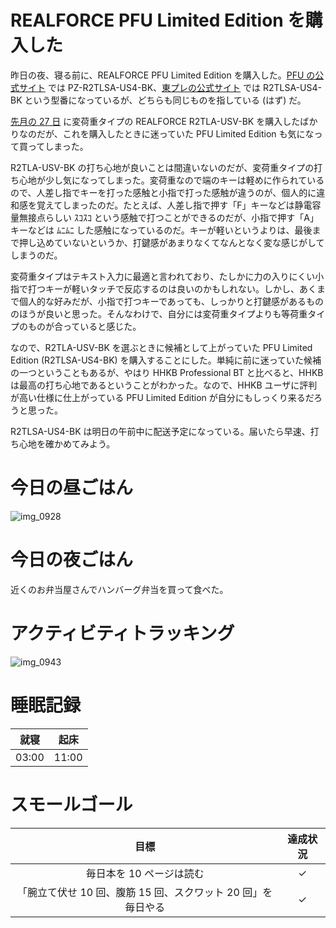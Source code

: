 # REALFORCE PFU Limited Edition を購入した
昨日の夜、寝る前に、REALFORCE PFU Limited Edition を購入した。[PFU の公式サイト](https://www.pfu.fujitsu.com/direct/realforce/detail_pz-r2tlsa-us4-bk.html) では PZ-R2TLSA-US4-BK、[東プレの公式サイト](http://www.realforce.co.jp/products/R2TLSA-US4-BK/index.html) では R2TLSA-US4-BK という型番になっているが、どちらも同じものを指している (はず) だ。

[先月の 27 日](/2019/01/27) に変荷重タイプの REALFORCE R2TLA-USV-BK を購入したばかりなのだが、これを購入したときに迷っていた PFU Limited Edition も気になって買ってしまった。

R2TLA-USV-BK の打ち心地が良いことは間違いないのだが、変荷重タイプの打ち心地が少し気になってしまった。変荷重なので端のキーは軽めに作られているので、人差し指でキーを打った感触と小指で打った感触が違うのが、個人的に違和感を覚えてしまったのだ。たとえば、人差し指で押す「F」キーなどは静電容量無接点らしい ｽｺｽｺ という感触で打つことができるのだが、小指で押す「A」キーなどは ﾑﾆﾑﾆ した感触になっているのだ。キーが軽いというよりは、最後まで押し込めていないというか、打鍵感があまりなくてなんとなく変な感じがしてしまうのだ。

変荷重タイプはテキスト入力に最適と言われており、たしかに力の入りにくい小指で打つキーが軽いタッチで反応するのは良いのかもしれない。しかし、あくまで個人的な好みだが、小指で打つキーであっても、しっかりと打鍵感があるもののほうが良いと思った。そんなわけで、自分には変荷重タイプよりも等荷重タイプのものが合っていると感じた。

なので、R2TLA-USV-BK を選ぶときに候補として上がっていた PFU Limited Edition (R2TLSA-US4-BK) を購入することにした。単純に前に迷っていた候補の一つということもあるが、やはり HHKB Professional BT と比べると、HHKB は最高の打ち心地であるということがわかった。なので、HHKB ユーザに評判が高い仕様に仕上がっている PFU Limited Edition が自分にもしっくり来るだろうと思った。

R2TLSA-US4-BK は明日の午前中に配送予定になっている。届いたら早速、打ち心地を確かめてみよう。

# 今日の昼ごはん
![img_0928](/images/2019/02/img_0928.jpg)

# 今日の夜ごはん
近くのお弁当屋さんでハンバーグ弁当を買って食べた。

# アクティビティトラッキング
![img_0943](/images/2019/02/img_0943.png)

# 睡眠記録
| 就寝 | 起床 |
|:---:|:---:|
| 03:00 | 11:00 |

# スモールゴール
| 目標 | 達成状況 |
|:---:|:---:|
| 毎日本を 10 ページは読む | ✓ |
| 「腕立て伏せ 10 回、腹筋 15 回、スクワット 20 回」を毎日やる | ✓ |
